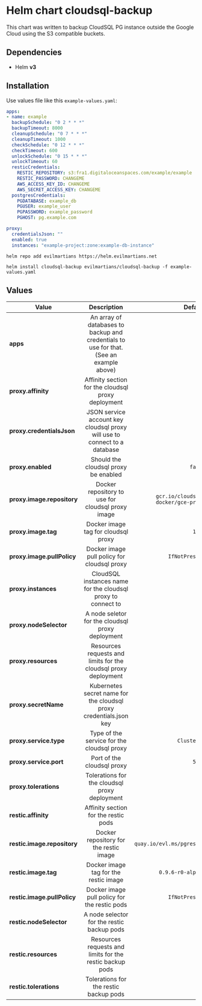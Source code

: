 # Helm chart cloudsql-backup

This chart was written to backup CloudSQL PG instance outside the Google Cloud using the S3 compatible buckets.

## Dependencies

* Helm **v3**

## Installation

Use values file like this `example-values.yaml`:

```yaml
apps:
- name: example
  backupSchedule: "0 2 * * *"
  backupTimeout: 8000
  cleanupSchedule: "0 7 * * *"
  cleanupTimeout: 1000
  checkSchedule: "0 12 * * *"
  checkTimeout: 600
  unlockSchedule: "0 15 * * *"
  unlockTimeout: 60
  resticCredentials:
    RESTIC_REPOSITORY: s3:fra1.digitaloceanspaces.com/example/example
    RESTIC_PASSWORD: CHANGEME
    AWS_ACCESS_KEY_ID: CHANGEME
    AWS_SECRET_ACCESS_KEY: CHANGEME
  postgresCredentials:
    PGDATABASE: example_db
    PGUSER: example_user
    PGPASSWORD: example_password
    PGHOST: pg.example.com

proxy:
  credentialsJson: ""
  enabled: true
  instances: "example-project:zone:example-db-instance"
```

```shell
helm repo add evilmartians https://helm.evilmartians.net

helm install cloudsql-backup evilmartians/cloudsql-backup -f example-values.yaml
```

## Values

| Value | Description | Default |
|-------|:-----------:|--------:|
|**apps**|An array of databases to backup and credentials to use for that. (See an example above)||
|**proxy.affinity**|Affinity section for the cloudsql proxy deployment||
|**proxy.credentialsJson**|JSON service account key cloudsql proxy will use to connect to a database||
|**proxy.enabled**|Should the cloudsql proxy be enabled|`false`|
|**proxy.image.repository**|Docker repository to use for cloudsql proxy image|`gcr.io/cloudsql-docker/gce-proxy`|
|**proxy.image.tag**|Docker image tag for cloudsql proxy|`1.16`|
|**proxy.image.pullPolicy**|Docker image pull policy for cloudsql proxy|`IfNotPresent`|
|**proxy.instances**|CloudSQL instances name for the cloudsql proxy to connect to|`""`|
|**proxy.nodeSelector**|A node seletor for the cloudsql proxy deployment||
|**proxy.resources**|Resources requests and limits for the cloudsql proxy deployment||
|**proxy.secretName**|Kubernetes secret name for the cloudsql proxy credentials.json key||
|**proxy.service.type**|Type of the service for the cloudsql proxy|`ClusterIP`|
|**proxy.service.port**|Port of the cloudsql proxy|`5432`|
|**proxy.tolerations**|Tolerations for the cloudsql proxy deployment||
|**restic.affinity**|Affinity section for the restic pods||
|**restic.image.repository**|Docker repository for the restic image|`quay.io/evl.ms/pgrestic`|
|**restic.image.tag**|Docker image tag for the restic image|`0.9.6-r0-alpine`|
|**restic.image.pullPolicy**|Docker image pull policy for the restic pods|`IfNotPresent`|
|**restic.nodeSelector**|A node selector for the restic backup pods||
|**restic.resources**|Resources requests and limits for the restic backup pods||
|**restic.tolerations**|Tolerations for the restic backup pods||
